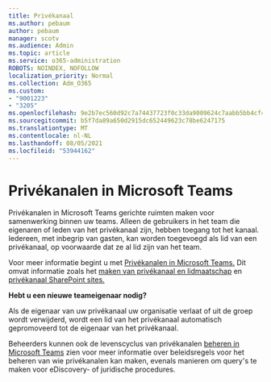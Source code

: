 ```yaml
---
title: Privékanaal
ms.author: pebaum
author: pebaum
manager: scotv
ms.audience: Admin
ms.topic: article
ms.service: o365-administration
ROBOTS: NOINDEX, NOFOLLOW
localization_priority: Normal
ms.collection: Adm_O365
ms.custom:
- "9001223"
- "3205"
ms.openlocfilehash: 9e2b7ec560d92c7a74437723f0c33da9009624c7aabb5bb4cf4b3906d916051a
ms.sourcegitcommit: b5f7da89a650d2915dc652449623c78be6247175
ms.translationtype: MT
ms.contentlocale: nl-NL
ms.lasthandoff: 08/05/2021
ms.locfileid: "53944162"
---
```

# <a name="private-channels-in-microsoft-teams"></a>Privékanalen in Microsoft Teams

Privékanalen in Microsoft Teams gerichte ruimten maken voor samenwerking binnen uw teams. Alleen de gebruikers in het team die eigenaren of leden van het privékanaal zijn, hebben toegang tot het kanaal. Iedereen, met inbegrip van gasten, kan worden toegevoegd als lid van een privékanaal, op voorwaarde dat ze al lid zijn van het team.

Voor meer informatie begint u met [Privékanalen in Microsoft Teams.](https://docs.microsoft.com/MicrosoftTeams/private-channels) Dit omvat informatie zoals het [maken van privékanaal en lidmaatschap](https://docs.microsoft.com/MicrosoftTeams/private-channels#private-channel-creation-and-membership) en [privékanaal SharePoint sites.](https://docs.microsoft.com/MicrosoftTeams/private-channels#private-channel-sharepoint-sites)

**Hebt u een nieuwe teameigenaar nodig?**

Als de eigenaar van uw privékanaal uw organisatie verlaat of uit de groep wordt verwijderd, wordt een lid van het privékanaal automatisch gepromoveerd tot de eigenaar van het privékanaal.

Beheerders kunnen ook de levenscyclus van privékanalen [beheren in Microsoft Teams](https://docs.microsoft.com/MicrosoftTeams/private-channels-life-cycle-management) zien voor meer informatie over beleidsregels voor het beheren van wie privékanalen kan maken, evenals manieren om query's te maken voor eDiscovery- of juridische procedures.
